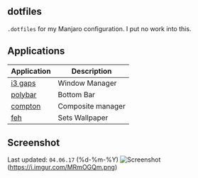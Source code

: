 ## dotfiles

`.dotfiles` for my Manjaro configuration. I put no work into this.

## Applications
| Application | Description |
|-------------|-------------|
| [i3 gaps](https://github.com/Airblader/i3) | Window Manager |
| [polybar](https://github.com/jaagr/polybar) | Bottom Bar |
| [compton](https://wiki.archlinux.org/index.php/Compton) | Composite manager |
| [feh](https://feh.finalrewind.org/) | Sets Wallpaper |

## Screenshot
Last updated: `04.06.17` (%d-%m-%Y)
![Screenshot](https://i.imgur.com/rXhnvzY.jpg)(https://i.imgur.com/MRmOGQm.png)
